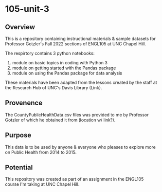 # 105-unit-3

## Overview

This is a repository containing instructional materials & sample datasets for Professor Gotzler's Fall 2022 sections of ENGL105 at UNC Chapel Hill.

The respirtory contains 3 python notebooks:
1. module on basic topics in coding with Python 3
2. module on getting started with the Pandas package
3. module on using the Pandas package for data analysis

These materials have been adapted from the lessons created by the staff at the Research Hub of UNC's Davis Library (Link).

## Provenence

The CountyPublicHealthData.csv files was provided to me by Professor Gotzler of which he obtained it from (location w/ link?).

## Purpose

This data is to be used by anyone & everyone who pleases to explore more on Public Health from 2014 to 2015.

## Potential

This repository was created as part of an assignment in the ENGL105 course I'm taking at UNC Chapel Hill.
